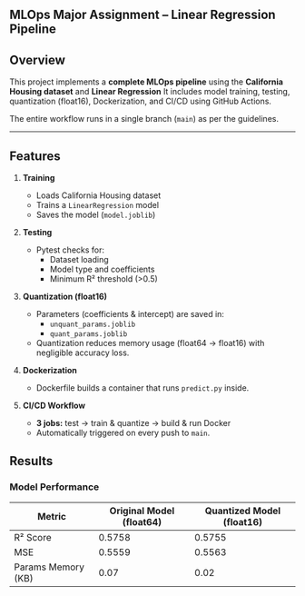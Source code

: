 ## MLOps Major Assignment – Linear Regression Pipeline

## Overview
This project implements a **complete MLOps pipeline** using the **California Housing dataset** and **Linear Regression**
It includes model training, testing, quantization (float16), Dockerization, and CI/CD using GitHub Actions.

The entire workflow runs in a single branch (`main`) as per the guidelines.

---

## Features
1. **Training**
   - Loads California Housing dataset
   - Trains a `LinearRegression` model
   - Saves the model (`model.joblib`)

2. **Testing**
   - Pytest checks for:
     - Dataset loading
     - Model type and coefficients
     - Minimum R² threshold (>0.5)

3. **Quantization (float16)**
   - Parameters (coefficients & intercept) are saved in:
     - `unquant_params.joblib`
     - `quant_params.joblib`
   - Quantization reduces memory usage (float64 → float16) with negligible accuracy loss.

4. **Dockerization** 
   - Dockerfile builds a container that runs `predict.py` inside.

5. **CI/CD Workflow** 
   - **3 jobs:** test → train & quantize → build & run Docker 
   - Automatically triggered on every push to `main`.

## Results

### Model Performance

| Metric                | Original Model (float64) | Quantized Model (float16) |
|-----------------------|---------------------------|----------------------------|
| R² Score             | 0.5758                     | 0.5755                     |
| MSE                  | 0.5559                     | 0.5563                     |
| Params Memory (KB)   | 0.07                        | 0.02                      |



